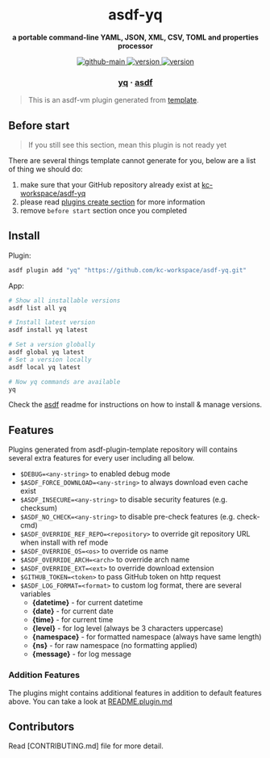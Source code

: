 <h1 align="center">
  asdf-yq
</h1>

<!-- Description section -->
<p align="center">
  <strong>a portable command-line YAML, JSON, XML, CSV, TOML and properties processor</strong>
</p>

<!-- Badges section -->
<p align="center">
  <a href="https://github.com/kc-workspace/asdf-yq/actions/workflows/main.yml">
    <img
      alt="github-main"
      src="https://img.shields.io/github/actions/workflow/status/kc-workspace/asdf-yq/main.yml?style=flat-square&logo=github">
  </a>
  <a href="https://github.com/kc-workspace/asdf-yq/releases">
    <img
      alt="version"
      src="https://img.shields.io/github/v/release/kc-workspace/asdf-yq?style=flat-square&logo=github">
  </a>
  <a href="https://github.com/kc-workspace/asdf-yq/commits/main">
    <img
      alt="version"
      src="https://img.shields.io/github/last-commit/kc-workspace/asdf-yq/main?style=flat-square&logo=github">
  </a>
</p>

<!-- Links section -->
<h3 align="center">
  <a href="https://mikefarah.gitbook.io/yq/">yq</a>
  <span> · </span>
  <a href="https://asdf-vm.com">asdf</a>
</h3>

> This is an asdf-vm plugin generated from [template][template-gh].

## Before start

> If you still see this section, mean this plugin is not ready yet

There are several things template cannot generate for you,
below are a list of thing we should do:

1. make sure that your GitHub repository already exist at [kc-workspace/asdf-yq][plugin-gh]
2. please read [plugins create section][asdf-create-plugin] for more information
3. remove `before start` section once you completed

## Install

Plugin:

```sh
asdf plugin add "yq" "https://github.com/kc-workspace/asdf-yq.git"
```

App:

```sh
# Show all installable versions
asdf list all yq

# Install latest version
asdf install yq latest

# Set a version globally
asdf global yq latest
# Set a version locally
asdf local yq latest

# Now yq commands are available
yq
```

Check the [asdf][asdf-link] readme for instructions on
how to install & manage versions.

## Features

Plugins generated from asdf-plugin-template repository will
contains several extra features for every user including all below.

- `$DEBUG=<any-string>` to enabled debug mode
- `$ASDF_FORCE_DOWNLOAD=<any-string>` to always download even cache exist
- `$ASDF_INSECURE=<any-string>` to disable security features (e.g. checksum)
- `$ASDF_NO_CHECK=<any-string>` to disable pre-check features (e.g. check-cmd)
- `$ASDF_OVERRIDE_REF_REPO=<repository>` to override git repository URL when install with ref mode
- `$ASDF_OVERRIDE_OS=<os>` to override os name
- `$ASDF_OVERRIDE_ARCH=<arch>` to override arch name
- `$ASDF_OVERRIDE_EXT=<ext>` to override download extension
- `$GITHUB_TOKEN=<token>` to pass GitHub token on http request
- `$ASDF_LOG_FORMAT=<format>` to custom log format, there are several variables
  - **{datetime}** - for current datetime
  - **{date}** - for current date
  - **{time}** - for current time
  - **{level}** - for log level (always be 3 characters uppercase)
  - **{namespace}** - for formatted namespace (always have same length)
  - **{ns}** - for raw namespace (no formatting applied)
  - **{message}** - for log message

### Addition Features

The plugins might contains additional features
in addition to default features above.
You can take a look at [README.plugin.md][app-readme]

## Contributors

Read [CONTRIBUTING.md] file for more detail.

<!-- LINKS SECTION -->

[app-readme]: ./README.plugin.md
[plugin-gh]: https://github.com/kc-workspace/asdf-yq
[template-gh]: https://github.com/kc-workspace/asdf-plugin-template
[asdf-link]: https://github.com/asdf-vm/asdf
[asdf-create-plugin]: https://asdf-vm.com/plugins/create.html
